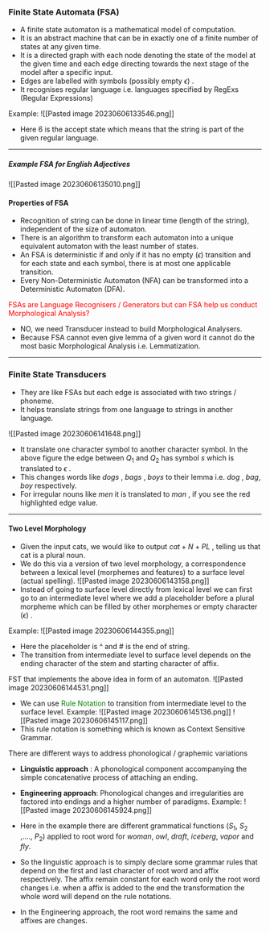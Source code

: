 
### Finite State Automata (FSA)
-  A finite state automaton is a mathematical model of computation. 
- It is an abstract machine that can be in exactly one of a finite number of states at any given time.
- It is a directed graph with each node denoting the state of the model at the given time and each edge directing towards the next stage of the model after a specific input.
- Edges are labelled with symbols (possibly empty $\epsilon$) .
- It recognises regular language i.e. languages specified by RegExs (Regular Expressions)
  
Example: 
![[Pasted image 20230606133546.png]]
-  Here $6$ is the accept state which means that the string is part of the given regular language.
------------------------------

##### Example FSA for English Adjectives
![[Pasted image 20230606135010.png]]


#### Properties of FSA
-  Recognition of string can be done in linear time  (length of the string), independent of the size of automaton.
- There is an algorithm to transform each automaton into a unique equivalent automaton with the least number of states.
- An FSA is deterministic if and only if it has no empty ($\epsilon$) transition and for each state and each symbol, there is at most one applicable transition.
- Every Non-Deterministic Automaton (NFA) can be transformed into a Deterministic Automaton (DFA). 


<font color = "Red">FSAs  are Language Recognisers / Generators  but can FSA help us conduct Morphological Analysis?</font>

-  NO, we need Transducer instead to build Morphological Analysers. 
- Because FSA cannot even give lemma of a given word it cannot do the most basic Morphological Analysis i.e. Lemmatization.
----------------------------

### Finite State Transducers
-  They are like FSAs  but each edge is associated with two strings / phoneme.
- It helps translate strings from one language to strings in  another language.

![[Pasted image 20230606141648.png]]

-  It translate one character symbol to another character symbol. In the above figure the edge between  $Q_1$  and  $Q_2$   has symbol  $s$  which is translated to  $\epsilon$ .
- This changes words like $dogs$ , $bags$ , $boys$  to their lemma i.e.  $dog$ , $bag$,  $boy$  respectively.
- For irregular nouns like $men$  it is translated to $man$ , if you see the red highlighted edge value. 

-------------------------

#### Two Level Morphology

-  Given the input cats, we would like to output $cat + N + PL$ , telling us that cat is a plural noun.
- We do this via a version of two level morphology, a correspondence between a lexical level (morphemes and features) to a surface level (actual spelling).
![[Pasted image 20230606143158.png]]
-  Instead of going to surface level  directly from lexical level we can first go to an intermediate level where we add a placeholder before a plural morpheme which can be filled by other morphemes or empty character ($\epsilon$) .

Example:
![[Pasted image 20230606144355.png]]
-  Here the placeholder is ^ and  # is the end of string.
-  The transition from intermediate level to surface level depends on the ending character of the stem and starting character of affix.

FST that implements the above idea in form of an automaton.
![[Pasted image 20230606144531.png]]


-  We can use <font color = "green"> Rule Notation </font> to transition from intermediate level to the surface level.
Example:
![[Pasted image 20230606145136.png]]
![[Pasted image 20230606145117.png]]
-  This rule notation is something which is known as Context Sensitive Grammar.


There are different ways to address phonological / graphemic variations
- **Linguistic approach** : A phonological component accompanying the simple concatenative process of attaching an ending.
- **Engineering approach**: Phonological changes and irregularities are factored into endings and a higher number of paradigms.
Example:
![[Pasted image 20230606145924.png]]

-  Here in the example there are different grammatical functions ($S_1$, $S_2$ ,...., $P_2$) applied to root word for $woman$, $owl$,  $draft$,  $iceberg$,  $vapor$  and  $fly$. 
- So the linguistic approach is to simply declare some grammar rules that depend on the first and last character of root word and affix respectively. The affix remain constant for each word only the root word changes i.e. when a affix is added to the end the transformation the whole word will depend on the rule notations.
- In the Engineering approach, the root word remains the same and affixes are changes.